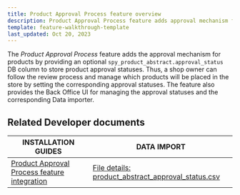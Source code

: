```yaml
---
title: Product Approval Process feature overview
description: Product Approval Process feature adds approval mechanism for products.
template: feature-walkthrough-template
last_updated: Oct 20, 2023
---
```


The *Product Approval Process* feature adds the approval mechanism for products by providing an optional `spy_product_abstract.approval_status` DB column to store product approval statuses. Thus, a shop owner can follow the review process and manage which products will be placed in the store by setting the corresponding approval statuses. The feature also provides the Back Office UI for managing the approval statuses and the corresponding Data importer.

## Related Developer documents

|INSTALLATION GUIDES  | DATA IMPORT |
|---------|---------|
| [Product Approval Process feature integration](/docs/pbc/all/product-information-management/{{page.version}}/base-shop/install-and-upgrade/install-features/install-the-product-approval-process-feature.html) | [File details: product_abstract_approval_status.csv](/docs/pbc/all/product-information-management/{{page.version}}/base-shop/import-and-export-data/products-data-import/import-file-details-product-abstract-approval-status.csv.html)  |

